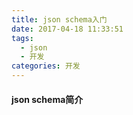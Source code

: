 ```yaml
---
title: json schema入门
date: 2017-04-18 11:33:51
tags: 
  - json
  - 开发
categories: 开发
---
```


#### json schema简介

